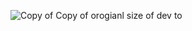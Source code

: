 

![Copy of Copy of orogianl size of dev to](https://github.com/developedbyjk/JKlearnings/assets/71823598/73cb11b3-ad7d-46d6-bb1e-281e3e2ac002)
